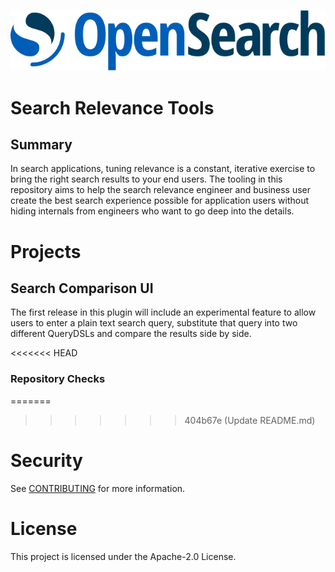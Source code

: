 ![OpenSearch Project](OpenSearch.svg)
# Search Relevance Tools

## Summary
In search applications, tuning relevance is a constant, iterative exercise to bring the right search results to your end users. The tooling in this repository aims to help the search relevance engineer and business user create the best search experience possible for application users without hiding internals from engineers who want to go deep into the details.

# Projects
## Search Comparison UI
The first release in this plugin will include an experimental feature to allow users to enter a plain text search query, substitute that query into two different QueryDSLs and compare the results side by side.

<<<<<<< HEAD
### Repository Checks

=======
>>>>>>> 404b67e (Update README.md)
# Security

See [CONTRIBUTING](CONTRIBUTING.md#security-issue-notifications) for more information.

# License

This project is licensed under the Apache-2.0 License.

